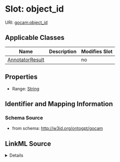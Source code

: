 

# Slot: object_id

URI: [gocam:object_id](http://w3id.org/ontogpt/gocam/object_id)



<!-- no inheritance hierarchy -->





## Applicable Classes

| Name | Description | Modifies Slot |
| --- | --- | --- |
| [AnnotatorResult](AnnotatorResult.md) |  |  no  |







## Properties

* Range: [String](String.md)





## Identifier and Mapping Information







### Schema Source


* from schema: http://w3id.org/ontogpt/gocam




## LinkML Source

<details>
```yaml
name: object_id
from_schema: http://w3id.org/ontogpt/gocam
rank: 1000
alias: object_id
owner: AnnotatorResult
domain_of:
- AnnotatorResult
range: string

```
</details>